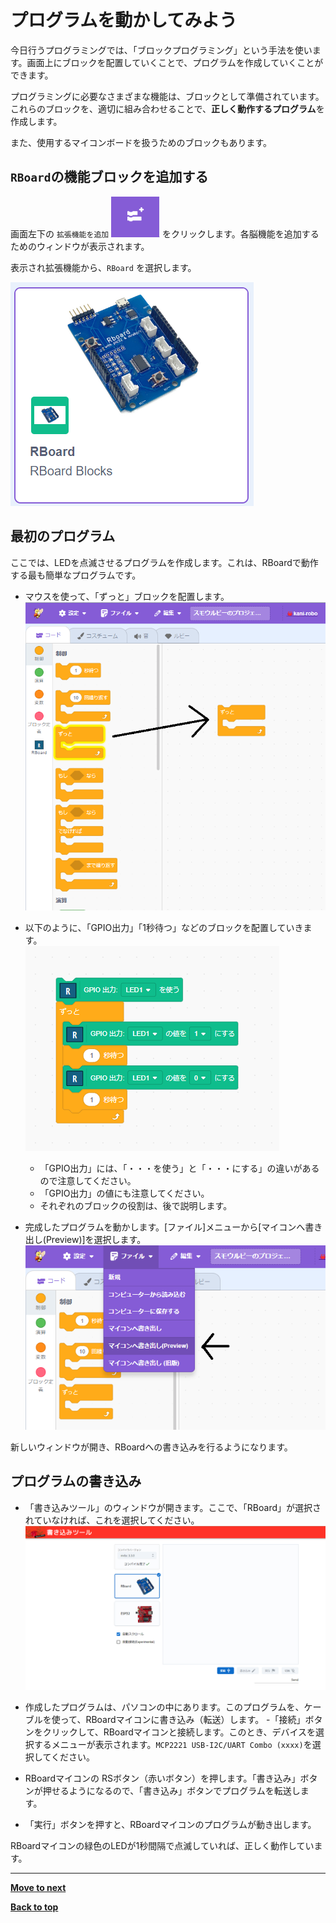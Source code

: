 # プログラムを動かしてみよう

今日行うプログラミングでは、「ブロックプログラミング」という手法を使います。画面上にブロックを配置していくことで、プログラムを作成していくことができます。

プログラミングに必要なさまざまな機能は、ブロックとして準備されています。<br>
これらのブロックを、適切に組み合わせることで、**正しく動作するプログラム**を作成します。

また、使用するマイコンボードを扱うためのブロックもあります。

## `RBoard`の機能ブロックを追加する


画面左下の `拡張機能を追加` ![Add Extension](./images/extention.png) をクリックします。各脳機能を追加するためのウィンドウが表示されます。

表示され拡張機能から、`RBoard` を選択します。

![RBoard Blocks](./images/rboard_blocks.png)

## 最初のプログラム

ここでは、LEDを点滅させるプログラムを作成します。これは、RBoardで動作する最も簡単なプログラムです。


- マウスを使って、「ずっと」ブロックを配置します。<br>
![alt text](./images/step1.png)

- 以下のように、「GPIO出力」「1秒待つ」などのブロックを配置していきます。<br>
![step 2](./images/step2.png)

    - 「GPIO出力」には、「・・・を使う」と「・・・にする」の違いがあるので注意してください。
    - 「GPIO出力」の値にも注意してください。
    - それぞれのブロックの役割は、後で説明します。

- 完成したプログラムを動かします。[ファイル]メニューから[マイコンへ書き出し(Preview)]を選択します。
![step3](./images/step3.png)

新しいウィンドウが開き、RBoardへの書き込みを行るようになります。

## プログラムの書き込み

- 「書き込みツール」のウィンドウが開きます。ここで、「RBoard」が選択されていなければ、これを選択してください。<br>
![step4](./images/step4.png)

- 作成したプログラムは、パソコンの中にあります。このプログラムを、ケーブルを使って、RBoardマイコンに書き込み（転送）します。
-「接続」ボタンをクリックして、RBoardマイコンと接続します。このとき、デバイスを選択するメニューが表示されます。`MCP2221 USB-I2C/UART Combo (xxxx)`を選択してください。
- RBoardマイコンの RSボタン（赤いボタン）を押します。「書き込み」ボタンが押せるようになるので、「書き込み」ボタンでプログラムを転送します。
- 「実行」ボタンを押すと、RBoardマイコンのプログラムが動き出します。

RBoardマイコンの緑色のLEDが1秒間隔で点滅していれば、正しく動作しています。

<hr/>

[**Move to next**](./1st_program_details.md)


[**Back to top**](./README.md)
